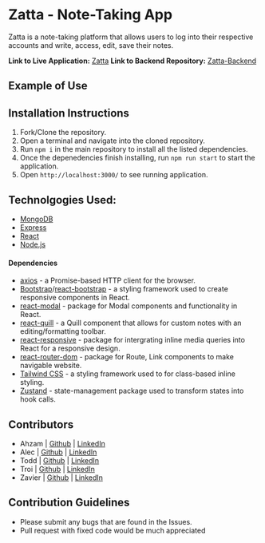 # Zatta - Note-Taking App
Zatta is a note-taking platform that allows users to log into their respective accounts and write, access, edit, save their notes.

**Link to Live Application:** [Zatta]()
**Link to Backend Repository:** [Zatta-Backend](https://github.com/ToddPeltzer/Zatta-Backend/tree/dev)
## Example of Use


## Installation Instructions
1. Fork/Clone the repository.
2. Open a terminal and navigate into the cloned repository.
3. Run `npm i` in the main repository to install all the listed dependencies.
4. Once the depenedencies finish installing, run `npm run start` to start the application.
5. Open `http://localhost:3000/` to see running application.

## Technolgogies Used:
- [MongoDB](https://docs.mongodb.com/)
- [Express](https://expressjs.com/en/api.html)
- [React](https://reactjs.org/)
- [Node.js](https://nodejs.org/en/)

#### Dependencies
- [axios](https://axios-http.com/) - a Promise-based HTTP client for the browser.
- [Bootstrap](https://getbootstrap.com/docs/4.1/getting-started/introduction/)/[react-bootstrap](https://www.npmjs.com/package/react-bootstrap) - a styling framework used to create responsive components in React.
- [react-modal](https://www.npmjs.com/package/react-modal) - package for Modal components and functionality in React.
- [react-quill](https://www.npmjs.com/package/react-quill) - a Quill component that allows for custom notes with an editing/formatting toolbar.
- [react-responsive](https://www.npmjs.com/package/react-responsive) - package for intergrating inline media queries into React for a responsive design.
- [react-router-dom](https://www.npmjs.com/package/react-router-dom) - package for Route, Link components to make navigable website. 
- [Tailwind CSS](https://tailwindcss.com/) - a styling framework used to for class-based inline styling. 
- [Zustand](https://www.npmjs.com/package/zustand) - state-management package used to transform states into hook calls.

## Contributors
- Ahzam | [Github](https://github.com/AhzamBardai) | [LinkedIn](https://www.linkedin.com/in/ahzam-bardai/)
- Alec | [Github](https://github.com/wenjase) | [LinkedIn](https://www.linkedin.com/in/alec-johnson-252a09212/)
- Todd | [Github](https://github.com/toddpeltzer) | [LinkedIn](https://www.linkedin.com/in/todd-peltzer/)
- Troi | [Github](https://github.com/tverg419) | [LinkedIn](https://www.linkedin.com/in/troi-vergara/)
- Zavier | [Github](https://github.com/ZavierLowe) | [LinkedIn](https://www.linkedin.com/in/zavierlowe/)

## Contribution Guidelines
- Please submit any bugs that are found in the Issues. 
- Pull request with fixed code would be much appreciated 

